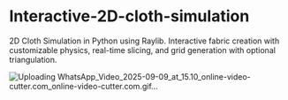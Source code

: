 # Interactive-2D-cloth-simulation
2D Cloth Simulation in Python using Raylib. Interactive fabric creation with customizable physics, real-time slicing, and grid generation with optional triangulation.

![Uploading WhatsApp_Video_2025-09-09_at_15.10_online-video-cutter.com_online-video-cutter.com.gif…]()
